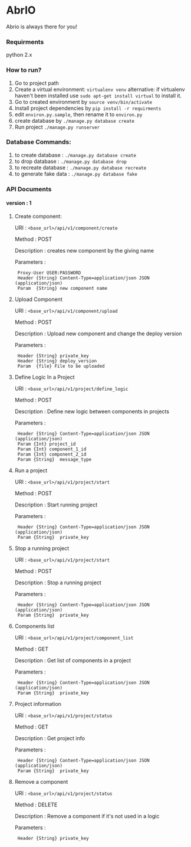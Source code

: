 # AbrIO
Abrio is always there for you!

### Requirments
python 2.x

### How to run?
1. Go to project path
2. Create a virtual environment: `virtualenv venv`
alternative: if virtualenv haven't been installed use `sudo apt-get install virtual` to install it.
3. Go to created environment by `source venv/bin/activate`
4. Install project dependencies by `pip install -r requirments`
5. edit `environ.py.sample`, then rename it to `environ.py`
6. create database by `./manage.py database create`
7. Run project `./manage.py runserver`

### Database Commands:
1. to create database : `./manage.py database create`
2. to drop database : `./manage.py database drop`
3. to recreate database : `./manage.py database recreate`
3. to generate fake data  : `./manage.py database fake`

### API Documents
####  version : 1
1. Create component:

    URI : `<base_url>/api/v1/component/create`
    
    Method : POST
    
    Description : creates new component by the giving name
    
    Parameters :

        Proxy-User USER:PASSWORD
	    Header {String} Content-Type=application/json JSON (application/json)
	    Param  {String} new component name

2. Upload Component

    URI : `<base_url>/api/v1/component/upload`

    Method : POST

    Description : Upload new component and change the deploy version

    Parameters :
    
	    Header {String}	private_key
	    Header {String}	deploy_version
	    Param  {file} File to be uploaded

3. Define Logic In a Project

    URI : `<base_url>/api/v1/project/define_logic`

    Method : POST

    Description : Define new logic between components in projects

    Parameters :
    
	    Header {String} Content-Type=application/json JSON (application/json)
		Param {Int}	project_id
	    Param {Int}	component_1_id
	    Param {Int}	component_2_id
		Param {String}	message_type

4. Run a project

    URI : `<base_url>/api/v1/project/start`

    Method : POST

    Description : Start running  project

    Parameters :
    
	    Header {String} Content-Type=application/json JSON (application/json)
		Param {String}	private_key

5. Stop a running project

    URI : `<base_url>/api/v1/project/start`

    Method : POST

    Description : Stop a running  project

    Parameters :
    
	    Header {String} Content-Type=application/json JSON (application/json)
		Param {String}	private_key
		
6. Components list

    URI : `<base_url>/api/v1/project/component_list`

    Method : GET

    Description : Get list of components in a project

    Parameters :
    
	    Header {String} Content-Type=application/json JSON (application/json)
	    Param {String}	private_key

7. Project information

    URI : `<base_url>/api/v1/project/status`

    Method : GET

    Description : Get project info

    Parameters :
        
        Header {String} Content-Type=application/json JSON (application/json)
	    Param {String}	private_key

8. Remove a component

    URI : `<base_url>/api/v1/project/status`

    Method : DELETE

    Description : Remove a component if it's not used in a logic

    Parameters :
        
        Header {String}	private_key